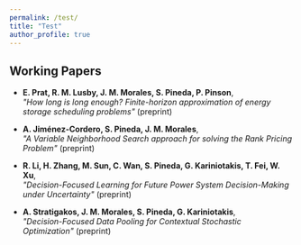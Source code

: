 ```yaml
---
permalink: /test/
title: "Test"
author_profile: true
---
```


## Working Papers

- **E. Prat, R. M. Lusby, J. M. Morales, S. Pineda, P. Pinson**,  
  *"How long is long enough? Finite-horizon approximation of energy storage scheduling problems"* (preprint)

- **A. Jiménez-Cordero, S. Pineda, J. M. Morales**,  
  *"A Variable Neighborhood Search approach for solving the Rank Pricing Problem"* (preprint)

- **R. Li, H. Zhang, M. Sun, C. Wan, S. Pineda, G. Kariniotakis, T. Fei, W. Xu**,  
  *"Decision-Focused Learning for Future Power System Decision-Making under Uncertainty"* (preprint)

- **A. Stratigakos, J. M. Morales, S. Pineda, G. Kariniotakis**,  
  *"Decision-Focused Data Pooling for Contextual Stochastic Optimization"* (preprint)
